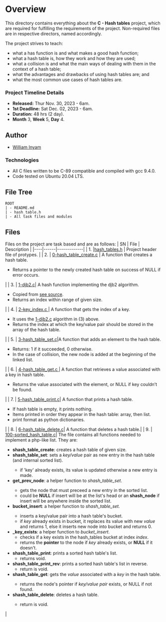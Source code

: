# Overview #

This directory contains everything about the **C - Hash tables** project, which are required for fulfilling the requirements of the project. Non-required files are in respective directors, named accordingly.

The project strives to teach:
- what a has function is and what makes a good hash function;
- what a hash table is, how they work and how they are used;
- what a collision is and what the main ways of dealing with them in the context of a hash table;
- what the advantages and drawbacks of using hash tables are; and
- what the most common use cases of hash tables are.

### Project Timeline Details ###
- **Released:** Thur Nov. 30, 2023 - 6am.
- **1st Deadline:** Sat Dec. 02, 2023 - 6am.
- **Duration:** 48 hrs (2 day).
- **Month** 3, **Week** 5, **Day** 4.

## Author ##
- [William Inyam](https://github.com/thecypherzen/)

### Technologies ##
- All C files written to be C-89 compatible and compiled with gcc 9.4.0.
- Code tested on Ubuntu 20.04 LTS.

## File Tree ##
	ROOT
	| - README.md
	| - hash_table.h
	| - All task files and modules

## Files ##
Files on the project are task based and are as follows:
| SN | File | Description |
|----|------|-------------|
| 1. |[hash_tables.h](https://github.com/thecypherzen/alx-low_level_programming/blob/main/0x1A-hash_tables/0-hash_table_create.c)  | Project header file of protypes. |
| 2. | [0-hash_table_create.c](https://github.com/thecypherzen/alx-low_level_programming/blob/main/0x1A-hash_tables/hash_tables.h) | A function that creates a hash table.<ul><li>Returns a pointer to the newly created hash table on success of NULL if error occurs.</li></ul> |
| 3. | [1-djb2.c](https://github.com/thecypherzen/alx-low_level_programming/blob/main/0x1A-hash_tables/1-djb2.c)| A hash function implementing the djb2 algorithm.<ul><li>Copied from [see source](https://gist.github.com/papamuziko/7bb52dfbb859fdffc4bd0f95b76f71e8).</li><li>Returns an index within range of given size.</li></ul> |
| 4. | [2-key_index.c ](https://github.com/thecypherzen/alx-low_level_programming/blob/main/0x1A-hash_tables/2-key_index.c) | A function that gets the index of a key.<ul><li>It uses the [1-djb2.c](https://github.com/thecypherzen/alx-low_level_programming/blob/main/0x1A-hash_tables/1-djb2.c) algorithm in (3) above.<li>Returns the index at which the key/value pair should be stored in the array of the hash table.</li></ul>|
| 5. | [3-hash_table_set.c](https://github.com/thecypherzen/alx-low_level_programming/blob/main/0x1A-hash_tables/3-hash_table_set.c)|A function that adds an element to the hash table.<ul><li>Returns: 1 if it succeeded, 0 otherwise.</li><li>In the case of collision, the new node is added at the beginning of the linked list.</li></ul> |
| 6. | [4-hash_table_get.c ](https://github.com/thecypherzen/alx-low_level_programming/blob/main/0x1A-hash_tables/4-hash_table_get.c)| A function that retrieves a value associated with a key in hash table.<ul><li>Returns the value associated with the element, or NULL if key couldn’t be found.</li></ul>|
| 7. | [5-hash_table_print.c](https://github.com/thecypherzen/alx-low_level_programming/blob/main/0x1A-hash_tables/5-hash_table_print.c)| A function that prints a hash table. <ul><li>If hash table is empty, it prints nothing.</li><li>Items printed in order they appear in the hash table: array, then list.</li><li>print format as python dictionaries.</li></ul>|
| 8. | [6-hash_table_delete.c](https://github.com/thecypherzen/alx-low_level_programming/blob/main/0x1A-hash_tables/6-hash_table_delete.c)| A function that deletes a hash table.|
| 9. | [100-sorted_hash_table.c](https://github.com/thecypherzen/alx-low_level_programming/blob/main/0x1A-hash_tables/100-sorted_hash_table.c)| The file contains all functions needed to implement a php-like list. They are:<ul><li>**shash_table_create**: creates a hash table of given size.</li><li>**shash_table_set**: sets a *key/value* pair as new entry in the hash table (and internal sorted list).</li><ul><li>if 'key' already exists, its value is updated otherwise a new entry is made.</li></ul><li>**get_prev_node**: a helper function to *shash_table_set*.</li><ul><li>gets the node that must preceed a new entry in the sorted list.</li><li>could be **NULL** if insert will be at the list's head or an **shash_node** if insert will be anywhere inside the sorted list.</li></ul><li>**bucket_insert**: a helper function to *shash_table_set.*</li><ul><li>inserts a key/value pair into a hash table's bucket.</li><li>if *key* already exists in bucket, it replaces its value with new *value* and returns 1, else it inserts new node into bucket and returns 0.</li></ul> <li>**_key_exists**: a helper function to *bucket_insert*.<ul><li>checks if a key exists in the hash_tables bucket at index *index*.</li><li>returns the **pointer** to the node if *key* already exists, or **NULL** if it doesn't.</li></ul><li>**shash_table_print**: prints a sorted hash table's list.<ul><li>returns void.</li></ul></li><li>**shash_table_print_rev**: prints a sorted hash table's list in reverse.<ul><li>return is void.</li></ul></li><li>**shash_table_get**: gets the *value* associated with a *key* in the hash table.</li><ul><li>returns the node's pointer if *key/value pair* exists, or NULL if not found.</li></ul><li>**shash_table_delete**: deletes a hash table.</li><ul><li>return is void.</li></ul></ul> |

